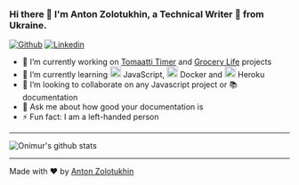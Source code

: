 ### Hi there 👋 I'm Anton Zolotukhin, a Technical Writer :pencil: from Ukraine.

[![Github](https://img.shields.io/badge/-Github-000?style=flat&logo=Github&logoColor=white)](https://github.com/bandantonio)
[![Linkedin](https://img.shields.io/badge/-LinkedIn-blue?style=flat&logo=Linkedin&logoColor=white)](https://www.linkedin.com/in/bandantonio/)

- 🔭 I’m currently working on [Tomaatti Timer](https://github.com/bandantonio/tomaatti-timer) and [Grocery Life](https://github.com/bandantonio/grocery-life) projects
- 🌱 I’m currently learning <img width="20" src="https://unpkg.com/simple-icons@v3/icons/javascript.svg" /> JavaScript, <img width="20" src="https://unpkg.com/simple-icons@v3/icons/docker.svg" /> Docker and <img width="20" src="https://unpkg.com/simple-icons@v3/icons/heroku.svg" /> Heroku
- 👯 I’m looking to collaborate on any Javascript project or :books: documentation
- 💬 Ask me about how good your documentation is
- ⚡ Fun fact: I am a left-handed person

----

![Onimur's github stats](https://github-readme-stats.vercel.app/api?username=bandantonio&show_icons=true)

----

Made with :heart: by [Anton Zolotukhin](https://github.com/bandantonio)
